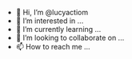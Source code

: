 - 👋 Hi, I’m @lucyactiom
- 👀 I’m interested in ...
- 🌱 I’m currently learning ...
- 💞️ I’m looking to collaborate on ...
- 📫 How to reach me ...

<!---
lucyactiom/lucyactiom is a ✨ special ✨ repository because its `README.md` (this file) appears on your GitHub profile.
You can click the Preview link to take a look at your changes.
--->
